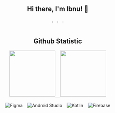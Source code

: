 
<div align="center">
	<h2> Hi there, I'm Ibnu! 👋</h2>
	
  <samp> . . .
  </samp>
  <br> <br>
</div>

<div align="center">
<h2> Github Statistic </h2>

<a href="https://github.com/ibnu001">
	<img height="150em" src="https://github-readme-stats-eight-theta.vercel.app/api?username=ibnu001&show_icons=true&theme=swift&include_all_commits=true&count_private=true"/>&nbsp;&nbsp;&nbsp;
	<img height="150em" src="https://github-readme-stats-eight-theta.vercel.app/api/top-langs/?username=ibnu001&layout=compact&langs_count=8&theme=swift"/>
</a>
<br> <br>
</div>


<div align="center">
    <img gravity="center" alt="Figma" src="https://img.shields.io/badge/figma-%23F24E1E.svg?style=for-the-badge&logo=figma&logoColor=white" />&nbsp;&nbsp;&nbsp;
    <img gravity="center" alt="Android Studio" src="https://img.shields.io/badge/Android%20Studio-3DDC84.svg?style=for-the-badge&logo=android-studio&logoColor=white" />&nbsp;&nbsp;&nbsp;
    <img gravity="center" alt="Kotlin" src="https://img.shields.io/badge/kotlin-B125EA.svg?style=for-the-badge&logo=kotlin&logoColor=white" />&nbsp;&nbsp;&nbsp;
    <img gravity="center" alt="Firebase" src="https://img.shields.io/badge/firebase-%23039BE5.svg?style=for-the-badge&logo=firebase" />
</div>
